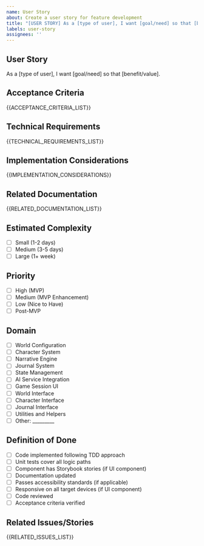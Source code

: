 ```yaml
---
name: User Story
about: Create a user story for feature development
title: "[USER STORY] As a [type of user], I want [goal/need] so that [benefit/value]"
labels: user-story
assignees: ''
---
```


## User Story
As a [type of user], I want [goal/need] so that [benefit/value].

## Acceptance Criteria
{{ACCEPTANCE_CRITERIA_LIST}}

## Technical Requirements
<!-- List specific technical implementation details -->
{{TECHNICAL_REQUIREMENTS_LIST}}

## Implementation Considerations
<!-- Describe potential challenges, dependencies, or alternative approaches -->
{{IMPLEMENTATION_CONSIDERATIONS}}
## Related Documentation
<!-- Link to requirements documents and other references -->
{{RELATED_DOCUMENTATION_LIST}}

## Estimated Complexity
<!-- Select the estimated complexity level -->
- [ ] Small (1-2 days)
- [ ] Medium (3-5 days)
- [ ] Large (1+ week)

## Priority
<!-- Select the priority level -->
- [ ] High (MVP)
- [ ] Medium (MVP Enhancement)
- [ ] Low (Nice to Have)
- [ ] Post-MVP

## Domain
<!-- Select the domain this user story belongs to -->
- [ ] World Configuration
- [ ] Character System
- [ ] Narrative Engine
- [ ] Journal System
- [ ] State Management
- [ ] AI Service Integration
- [ ] Game Session UI
- [ ] World Interface
- [ ] Character Interface
- [ ] Journal Interface
- [ ] Utilities and Helpers
- [ ] Other: _________

## Definition of Done
- [ ] Code implemented following TDD approach
- [ ] Unit tests cover all logic paths
- [ ] Component has Storybook stories (if UI component)
- [ ] Documentation updated
- [ ] Passes accessibility standards (if applicable)
- [ ] Responsive on all target devices (if UI component)
- [ ] Code reviewed
- [ ] Acceptance criteria verified

## Related Issues/Stories
<!-- Link to any related issues or stories -->
{{RELATED_ISSUES_LIST}}
